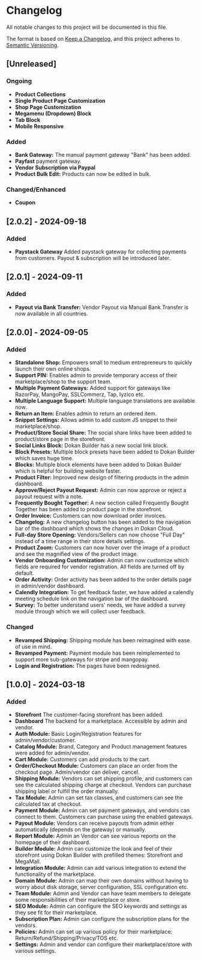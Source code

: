 # Changelog

All notable changes to this project will be documented in this file.

The format is based on [Keep a Changelog](https://keepachangelog.com/en/1.1.0/),
and this project adheres to [Semantic Versioning](https://semver.org/spec/v2.0.0.html).

## [Unreleased]

### Ongoing
- **Product Collections**
- **Single Product Page Customization**
- **Shop Page Customization**
- **Megamenu (Dropdown) Block**
- **Tab Block**
- **Mobile Responsive**

### Added
- **Bank Gateway:** The manual payment gateway "Bank" has been added.
- **Payfast** payment gateway.
- **Vendor Subscription via Paypal**
- **Product Bulk Edit:** Products can now be edited in bulk.

### Changed/Enhanced
- **Coupon** 

## [2.0.2] - 2024-09-18

### Added
- **Paystack Gateway** Added paystack gateway for collecting payments from customers. Payout & subscription will be introduced later.

## [2.0.1] - 2024-09-11

### Added
- **Payout via Bank Transfer:** Vendor Payout via Manual Bank Transfer is now available in all countries.

## [2.0.0] - 2024-09-05

### Added

- **Standalone Shop:** Empowers small to medium entrepreneurs to quickly launch their own online shops.
- **Support PIN:** Enables admin to provide temporary access of their marketplace/shop to the support team.
- **Multiple Payment Gateways:** Added support for gateways like RazorPay, MangoPay, SSLCommerz, Tap, Iyzico etc.
- **Multiple Language Support:** Multiple language translations are available now.
- **Return an Item:** Enables admin to return an ordered item.
- **Snippet Settings:** Allows admin to add custom JS snippet to their marketplace/shop.
- **Product/Store Social Share:** The social share links have been added to product/store page in the storefront.
- **Social Links Block:** Dokan Builder has a new social link block.
- **Block Presets:** Multiple block presets have been added to Dokan Builder which saves huge time.
- **Blocks:** Multiple block elements have been added to Dokan Builder which is helpful for building website faster.
- **Product Filter:** Improved new design of filtering products in the admin dashboard.
- **Approve/Reject Payout Request:** Admin can now approve or reject a payout request with a note.
- **Frequently Bought Together:** A new section called Frequently Bought Together has been added to product page in the storefront.
- **Order Invoice:** Customers can now download order invoices.
- **Changelog:** A new changelog button has been added to the navigation bar of the dashboard which shows the changes in Dokan Cloud.
- **Full-day Store Opening:** Vendors/Sellers can now choose "Full Day" instead of a time range in their store details settings.
- **Product Zoom:** Customers can now hover over the image of a product and see the magnified view of the product image.
- **Vendor Onboarding Customization:** Admin can now customize which fields are required for vendor registration. All fields are turned off by default.
- **Order Activity:** Order activity has been added to the order details page in admin/vendor dashboard.
- **Calendly Integration:** To get feedback faster, we have added a calendly meeting schedule link on the navigation bar of the dashboard.
- **Survey:** To better understand users' needs, we have added a survey module through which we will collect user feedback.

### Changed

- **Revamped Shipping:** Shipping module has been reimagined with ease of use in mind.
- **Revamped Payment:** Payment module has been reimplemented to support more sub-gateways for stripe and mangopay.
- **Login and Registration:** The pages have been redesigned.

## [1.0.0] - 2024-03-18

### Added

- **Storefront** The customer-facing storefront has been added.
- **Dashboard** The backend for a marketplace. Accessible by admin and vendor.
- **Auth Module:** Basic Login/Registration features for admin/vendor/customer.
- **Catalog Module:** Brand, Category and Product management features were added for admin/vendor.
- **Cart Module:** Customers can add products to the cart.
- **Order/Checkout Module:** Customers can place an order from the checkout page. Admin/vendor can deliver, cancel.
- **Shipping Module:** Vendors can set shipping profile, and customers can see the calculated shipping charge at checkout. Vendors can purchase shipping label or fulfill the order manually.
- **Tax Module:** Admin can set tax classes, and customers can see the calculated tax at checkout.
- **Payment Module:** Admin can set payment gateways, and vendors can connect to them. Customers can purchase using the enabled gateways.
- **Payout Module:** Vendors can receive payouts from admin either automatically (depends on the gateway) or manually.
- **Report Module:** Admin an Vendor can see various reports on the homepage of their dashboard.
- **Builder Module:** Admin can customize the look and feel of their storefront using Dokan Builder with prefilled themes: Storefront and MegaMall.
- **Integration Module:** Admin can add various integration to extend the functionality of the marketplace.
- **Domain Module:** Admin can map their own domains without having to worry about disk storage, server configuration, SSL configuration etc.
- **Team Module:** Admin and Vendor can have team members to delegate some responsibilities of their marketplace or store.
- **SEO Module:** Admin can configure the SEO keywords and settings as they see fit for their marketplace.
- **Subscription Plan:** Admin can configure the subscription plans for the vendors.
- **Policies:** Admin can set up various policy for their marketplace: Return/Refund/Shipping/Privacy/TOS etc.
- **Settings:** Admin and vendor can configure their marketplace/store with various settings.
